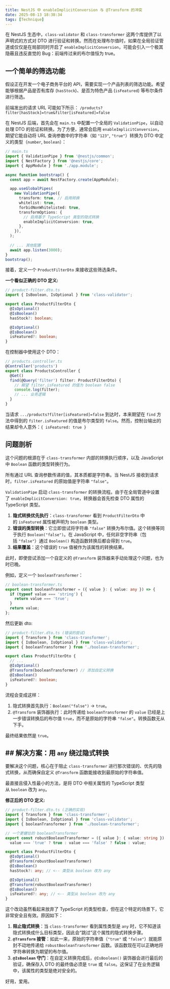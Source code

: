 ```yaml
---
title: NestJS 中 enableImplicitConversion 与 @Transform 的冲突
date: 2025-08-13 18:38:34
tags: [Technique]
---
```


在 NestJS 生态中，`class-validator` 和 `class-transformer` 这两个库提供了以声明式的方式对 DTO 进行验证和转换。然而在处理布尔值时，如果在全局验证管道或仅仅是在局部同时开启了 `enableImplicitConversion`，可能会引入一个极其隐蔽且违反直觉的 Bug：前端传过来的布尔值恒为 true。

## 一个简单的筛选功能

假设正在开发一个电子商务平台的 API，需要实现一个产品列表的筛选功能。希望能够根据产品是否有库存 (`hasStock`)、是否为特色产品 (`isFeatured`) 等布尔条件进行筛选。

前端发出的请求 URL 可能如下所示： `/products?filter[hasStock]=true&filter[isFeatured]=false`

在 NestJS 后端，首先会在 `main.ts` 中配置一个全局的 `ValidationPipe`，以自动处理 DTO 的验证和转换。为了方便，通常会启用 `enableImplicitConversion`，期望它能自动将 URL 查询参数中的字符串（如 `"123"`, `"true"`）转换为 DTO 中定义的类型（`number`, `boolean`）：

```typescript
// main.ts
import { ValidationPipe } from '@nestjs/common';
import { NestFactory } from '@nestjs/core';
import { AppModule } from './app.module';

async function bootstrap() {
  const app = await NestFactory.create(AppModule);

  app.useGlobalPipes(
    new ValidationPipe({
      transform: true, // 启用转换
      whitelist: true,
      forbidNonWhitelisted: true,
      transformOptions: {
        // 启用基于 TypeScript 类型的隐式转换
        enableImplicitConversion: true, 
      },
    }),
  );
  
  // ... 其他配置
  await app.listen(3000);
}
bootstrap();
```

接着，定义一个 `ProductFilterDto` 来接收这些筛选条件。

**一个看似正确的 DTO 定义:**
```typescript
// product-filter.dto.ts
import { IsBoolean, IsOptional } from 'class-validator';

export class ProductFilterDto {
  @IsOptional()
  @IsBoolean()
  hasStock?: boolean;

  @IsOptional()
  @IsBoolean()
  isFeatured?: boolean;
}
```

在控制器中使用这个 DTO：
```typescript
// products.controller.ts
@Controller('products')
export class ProductsController {
  @Get()
  find(@Query('filter') filter: ProductFilterDto) {
    // 期望 filter.isFeatured 的值为 boolean false
    console.log(filter); 
    // ... 业务逻辑
  }
}
```

当请求 `.../products?filter[isFeatured]=false` 到达时，本来期望在 `find` 方法中得到的 `filter.isFeatured` 的值是布尔类型的 `false`。然而，控制台输出的结果却令人意外：`{ isFeatured: true }`

## 问题剖析

这个问题的根源在于 `class-transformer` 内部的转换执行顺序，以及 JavaScript 中 `Boolean` 函数的类型转换行为。

所有通过 URL 查询参数传递的值，其本质都是字符串。当 NestJS 接收到请求时，`filter.isFeatured` 的原始值是字符串 `"false"`。

`ValidationPipe` 启动 `class-transformer` 的转换流程。由于在全局管道中设置了 `enableImplicitConversion: true`，转换器会首先检查 DTO 属性的 TypeScript 类型。

1. **隐式转换优先执行**：`class-transformer` 看到 `ProductFilterDto` 中的 `isFeatured` 属性被声明为 `boolean` 类型。
2. **错误的类型转换**：它立即尝试将字符串 `"false"` 转换为布尔值。这个转换等同于执行 `Boolean("false")`。在 JavaScript 中，任何非空字符串（包括 `"false"`）通过 `Boolean()` 构造函数转换后都会得到 `true`。
3. **结果覆盖**：这个错误的 `true` 值被作为该属性的转换结果。

此时，即使尝试添加一个自定义的 `@Transform` 装饰器来手动处理这个问题，也为时已晚。

例如，定义一个 `booleanTransformer`：

```typescript
// boolean-transformer.ts
export const booleanTransformer = ({ value }: { value: any }) => {
  if (typeof value === 'string') {
    return value === 'true';
  }
  return value;
};
```

然后更新 dto:

```typescript
// product-filter.dto.ts (错误的尝试)
import { Transform } from 'class-transformer';
import { IsBoolean, IsOptional } from 'class-validator';
import { booleanTransformer } from './boolean-transformer';

export class ProductFilterDto {
  // ...
  @IsOptional()
  @Transform(booleanTransformer) // 添加自定义转换
  @IsBoolean()
  isFeatured?: boolean;
}
```

流程会变成这样：

1. 隐式转换首先执行：`Boolean("false")` -> `true`。
2. `@Transform` 装饰器执行：此时传递给 `booleanTransformer` 的 `value` 已经是上一步错误转换后的布尔值 `true`，而不是原始的字符串 `"false"`。转换函数无从下手。

最终结果依然是 `true`。

## ## 解决方案：用 `any` 绕过隐式转换

要解决这个问题，核心在于阻止 `class-transformer` 进行那次错误的、优先的隐式转换，从而确保自定义 `@Transform` 函数能接收到最原始的字符串值。

最直接且侵入性最小的方法，是将 DTO 中相关属性的 TypeScript 类型从 `boolean` 改为 `any`。

**修正后的 DTO 定义:**

```typescript
// product-filter.dto.ts (正确的实现)
import { Transform } from 'class-transformer';
import { IsBoolean, IsOptional } from 'class-validator';
import { booleanTransformer } from './boolean-transformer';

// 一个更健壮的 booleanTransformer
export const robustBooleanTransformer = ({ value }: { value: string }) =>
  value === 'true' ? true : value === 'false' ? false : value;

export class ProductFilterDto {
  @IsOptional()
  @Transform(robustBooleanTransformer)
  @IsBoolean()
  hasStock?: any; // <-- 类型从 boolean 改为 any

  @IsOptional()
  @Transform(robustBooleanTransformer)
  @IsBoolean()
  isFeatured?: any; // <-- 类型从 boolean 改为 any
}
```

这个改动虽然看起来放弃了 TypeScript 的类型检查，但在这个特定的场景下，它非常安全且有效。原因如下：

1. **阻止隐式转换**：当 `class-transformer` 看到属性类型是 `any` 时，它不知道该隐式转换成什么目标类型，因此会“跳过”这个属性的隐式转换步骤。
2. **`@Transform` 接管**：如此一来，原始的字符串值（`"true"` 或 `"false"`）就能原封不动地传递给 `robustBooleanTransformer` 函数。该函数现在可以正确地将字符串转换为期望的布尔值。
3. **`@IsBoolean` 守门**：在自定义转换完成后，`@IsBoolean()` 装饰器会进行最后的验证，确保存入 DTO 的最终值必须是 `true` 或 `false`。这保证了在业务逻辑中，该属性的类型是绝对安全的。

好用，爱用。

